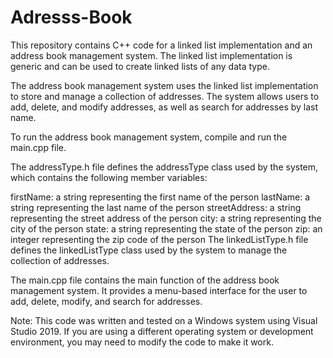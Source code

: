# Adresss-Book
This repository contains C++ code for a linked list implementation and an address book management system. The linked list implementation is generic and can be used to create linked lists of any data type.

The address book management system uses the linked list implementation to store and manage a collection of addresses. The system allows users to add, delete, and modify addresses, as well as search for addresses by last name.

To run the address book management system, compile and run the main.cpp file.

The addressType.h file defines the addressType class used by the system, which contains the following member variables:

firstName: a string representing the first name of the person
lastName: a string representing the last name of the person
streetAddress: a string representing the street address of the person
city: a string representing the city of the person
state: a string representing the state of the person
zip: an integer representing the zip code of the person
The linkedListType.h file defines the linkedListType class used by the system to manage the collection of addresses.

The main.cpp file contains the main function of the address book management system. It provides a menu-based interface for the user to add, delete, modify, and search for addresses.

Note: This code was written and tested on a Windows system using Visual Studio 2019. If you are using a different operating system or development environment, you may need to modify the code to make it work.
